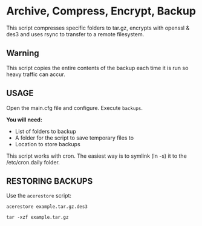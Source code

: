 Archive, Compress, Encrypt, Backup
==================================

This script compresses specific folders to tar.gz, encrypts with openssl & des3 and uses rsync to transfer to a remote filesystem.

Warning
-------

This script copies the entire contents of the backup each time it is run so heavy traffic can accur.


USAGE
-----

Open the main.cfg file and configure. Execute `backups`.

**You will need:**
* List of folders to backup
* A folder for the script to save temporary files to
* Location to store backups

This script works with cron. The easiest way is to symlink (ln -s) it to the /etc/cron.daily folder.


RESTORING BACKUPS
-----------------

Use the `acerestore` script:

	acerestore example.tar.gz.des3

	tar -xzf example.tar.gz
